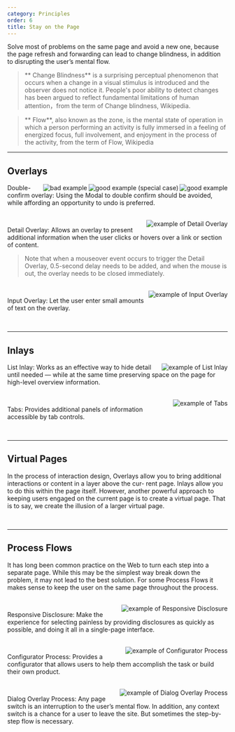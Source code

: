 ```yaml
---
category: Principles
order: 6
title: Stay on the Page
---
```


Solve most of problems on the same page and avoid a new one, because the page refresh and forwarding can lead to change blindness, in addition to disrupting the user’s mental flow.

> ** Change Blindness** is a surprising perceptual phenomenon that occurs when a change in a visual stimulus is introduced and the observer does not notice it. People's poor ability to detect changes has been argued to reflect fundamental limitations of human attention，from the term of Change blindness, Wikipedia.

> ** Flow**, also known as the zone, is the mental state of operation in which a person performing an activity is fully immersed in a feeling of energized focus, full involvement, and enjoyment in the process of the activity, from the term of Flow, Wikipedia

---

## Overlays

<img class="preview-img" align="right" alt="good example" description="As the user clicks delete, a success message and an undo button are displayed. When the user does nothing within one minute or click the undo button, the message and the button disappear." src="https://gw.alipayobjects.com/zos/rmsportal/YfhMlEIayfwnxiILcebI.png" good>

<img class="preview-img" align="right" alt="good example (special case)" description="If the undo operation is invalid, the Popconfirm is displayed after clicking the delete button. The user can stay on the page to double confirm." src="https://gw.alipayobjects.com/zos/rmsportal/AKtiXJTTQEjKFOCQGZMa.png" good>

<img class="preview-img" align="right" alt="bad example" description="
Abusing the Modal can neither bring the context into the popup, which is prone to interrupt the user’s flow, nor allow the user to undo the change." src="https://gw.alipayobjects.com/zos/rmsportal/cGqkngXLMBlmMyoHtgFs.png" bad>

Double-confirm overlay: Using the Modal to double confirm should be avoided, while affording an opportunity to undo is preferred.

<br>

<img class="preview-img" align="right" alt="example of Detail Overlay " description="Click the eye icon to see more information." src="https://gw.alipayobjects.com/zos/rmsportal/yagQVxwdzuXOulzqdxEq.png">

Detail Overlay: Allows an overlay to present additional information when the user clicks or hovers over a link or section of content.


> Note that when a mouseover event occurs to trigger the Detail Overlay, 0.5-second delay needs to be added, and when the mouse is out, the overlay needs to be closed immediately.

<br>

<img class="preview-img" align="right" alt="example of Input Overlay" description="Click the edit icon to trigger the Input Overlay. Click the outside of it to preserve the input and close it." src="https://gw.alipayobjects.com/zos/rmsportal/lLhJKFcaJnIPxFCjvUKY.png">

Input Overlay: Let the user enter small amounts of text on the overlay.

<br>

---

## Inlays

<img class="preview-img" align="right" alt="example of List Inlay" src="https://gw.alipayobjects.com/zos/rmsportal/TgoEocLVYXfMKzFGwJar.png">

List Inlay: Works as an effective way to hide detail until needed — while at the same time preserving space on the page for high-level overview information.

<br>

<img class="preview-img" align="right" alt="example of Tabs" src="https://gw.alipayobjects.com/zos/rmsportal/CKwQXddFJnJHsyFAifsg.png">

Tabs: Provides additional panels of information accessible by tab controls.

<br>

---

## Virtual Pages

In the process of interaction design, Overlays allow you to bring additional interactions or content in a layer above the cur- rent page. Inlays allow you to do this within the page itself. However, another powerful approach to keeping users engaged on the current page is to create a virtual page. That is to say, we create the illusion of a larger virtual page.

<br>

---

##  Process Flows

It has long been common practice on the Web to turn each step into a separate page. While this may be the simplest way break down the problem, it may not lead to the best solution. For some Process Flows it makes sense to keep the user on the same page throughout the process.

<br>

<img class="preview-img" align="right" alt="example of Responsive Disclosure" src="https://gw.alipayobjects.com/zos/rmsportal/OIxzAapqoGokUSIuFOWC.png">

Responsive Disclosure: Make the experience for selecting painless by providing disclosures as quickly as possible, and doing it all in a single-page interface.

<br>

<img class="preview-img" align="right" alt="example of Configurator Process" src="https://gw.alipayobjects.com/zos/rmsportal/nVgSYAiXfKGMHxkjypPp.png">

Configurator Process: Provides a configurator that allows users to help them accomplish the task or build their own product.

<br>

<img class="preview-img" align="right" alt="example of Dialog Overlay Process" src="https://gw.alipayobjects.com/zos/rmsportal/YutBaHmScUzpbKdFWDcg.png">

Dialog Overlay Process: Any page switch is an interruption to the user’s mental flow. In addition, any context switch is a chance for a user to leave the site. But sometimes the step-by-step flow is necessary.

